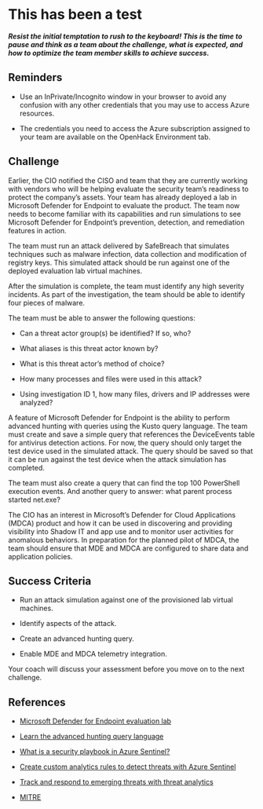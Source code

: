 # This has been a test

***Resist the initial temptation to rush to the keyboard! This is the time to pause and think as a team about the challenge, what is expected, and how to optimize the team member skills to achieve success.***

## Reminders

- Use an InPrivate/Incognito window in your browser to avoid any confusion with any other credentials that you may use to access Azure resources.

- The credentials you need to access the Azure subscription assigned to your team are available on the OpenHack Environment tab.

## Challenge

Earlier, the CIO notified the CISO and team that they are currently working with vendors who will be helping evaluate the security team’s readiness to protect the company’s assets. Your team has already deployed a lab in Microsoft Defender for Endpoint to evaluate the product. The team now needs to become familiar with its capabilities and run simulations to see Microsoft Defender for Endpoint’s prevention, detection, and remediation features in action.  

The team must run an attack delivered by SafeBreach that simulates techniques such as malware infection, data collection and modification of registry keys. This simulated attack should be run against one of the deployed evaluation lab virtual machines.  

After the simulation is complete, the team must identify any high severity incidents. As part of the investigation, the team should be able to identify four pieces of malware.

The team must be able to answer the following questions:

- Can a threat actor group(s) be identified? If so, who?

- What aliases is this threat actor known by?

- What is this threat actor’s method of choice?  

- How many processes and files were used in this attack?  

- Using investigation ID 1, how many files, drivers and IP addresses were analyzed?  

A feature of Microsoft Defender for Endpoint is the ability to perform advanced hunting with queries using the Kusto query language. The team must create and save a simple query that references the DeviceEvents table for antivirus detection actions. For now, the query should only target the test device used in the simulated attack. The query should be saved so that it can be run against the test device when the attack simulation has completed.  

The team must also create a query that can find the top 100 PowerShell execution events. And another query to answer: what parent process started net.exe?

The CIO has an interest in Microsoft’s Defender for Cloud Applications (MDCA) product and how it can be used in discovering and providing visibility into Shadow IT and app use and to monitor user activities for anomalous behaviors. In preparation for the planned pilot of MDCA, the team should ensure that MDE and MDCA are configured to share data and application policies.

## Success Criteria  

- Run an attack simulation against one of the provisioned lab virtual machines.

- Identify aspects of the attack.

- Create an advanced hunting query.

- Enable MDE and MDCA telemetry integration.

Your coach will discuss your assessment before you move on to the next challenge.

## References

- <a href="https://docs.microsoft.com/windows/security/threat-protection/microsoft-defender-atp/evaluation-lab" target="_blank">Microsoft Defender for Endpoint evaluation lab</a>

- <a href="https://docs.microsoft.com/en-us/microsoft-365/security/defender/advanced-hunting-query-language" target="_blank">Learn the advanced hunting query language</a>

- <a href="https://docs.microsoft.com/azure/sentinel/tutorial-respond-threats-playbook#what-is-a-security-playbook-in-azure-sentinel" target="_blank">What is a security playbook in Azure Sentinel?</a>

- <a href="https://docs.microsoft.com/azure/sentinel/tutorial-detect-threats-custom" target="_blank"> Create custom analytics rules to detect threats with Azure Sentinel </a>  

- <a href="https://docs.microsoft.com/windows/security/threat-protection/microsoft-defender-atp/threat-analytics" target="_blank">Track and respond to emerging threats with threat analytics</a>

- <a href="https://www.mitre.org" target="_blank">MITRE</a>  
